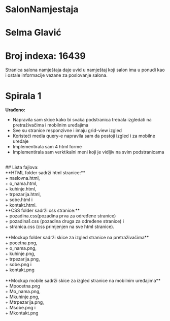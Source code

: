 
# SalonNamjestaja

# Selma Glavić

# Broj indexa: 16439

Stranica salona namještaja daje uvid u namještaj koji salon ima u ponudi kao i ostale informacije vezane za poslovanje salona. 

# Spirala 1

**Urađeno:**<br />
+ Napravila sam skice kako bi svaka podstranica trebala izgledati na pretraživačima i mobilnim uređajima<br />
+ Sve su stranice responzivne i imaju grid-view izgled<br />
+ Koristeći media query-e napravila sam da postoji izgled i za mobilne uređaje<br />
+ Implementirala sam 4 html forme<br />
+ Implementirala sam verktikalni meni koji je vidljiv na svim podstranicama<br />
<br />
## Lista fajlova: <br />
**HTML folder sadrži html stranice:** <br />
  + naslovna.html,<br /> 
  + o_nama.html, <br />
  + kuhinje.html,<br /> 
  + trpezarija.html, <br />
  + sobe.html i <br />
  + kontakt.html.<br />
**CSS folder sadrži css stranice:**<br />
  + pozadina.css(pozadina prva za određene stranice)<br />
  + pozadina1.css (pozadina druga za određene stranice) i<br />
  + stranica.css (css primjenjen na sve html stranice).<br />
  <br />
**Mockup folder sadrži skice za izgled stranice na pretraživačima**<br />
  + pocetna.png,<br />
  + o_nama.png,<br />
  + kuhinje.png,<br />
  + trpezarija.png,<br />
  + sobe.png i <br />
  + kontakt.png<br />
  <br />
**Mockup mobile sadrži skice za izgled stranice na mobilnim uređajima**<br />
  + Mpocetna.png<br />
  + Mo_nama.png,<br />
  + Mkuhinje.png,<br />
  + Mtrpezarija.png,<br />
  + Msobe.png i <br />
  + Mkontakt.png<br />
